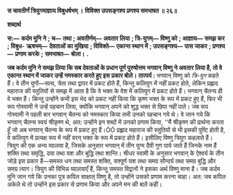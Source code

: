 **स चावतीर्णं त्रियुगमाज्ञाय विबुधर्षभम् ।** **विविक्त उपसङ्गश्य प्रणश्य समभाषत ॥ २६॥** 

**शब्दार्थ** 

**स:—** **कर्दम मुनि ने** **; च—** **तथा** **; अवतीर्णम्—** **अवतार लिया** **; त्रि-युगम्—** **विष्णु को** **; आज्ञाय—** **समझ कर** **; विबुध-** **ऋषभम्—** **देवताओं का मुखिया** **; विविक्ते—** **एकान्त स्थान में** **; उपसङ्गश्य—** **पास जाकर** **; प्रणश्य—** **प्रणाम करके** **;** **समभाषत—** **बोला।** **.** 

**जब कर्दम मुनि ने समझ लिया कि सब देवताओं के प्रधान पूर्ण पुरुषोत्तम भगवान्** **विष्णु ने अवतार लिया है, तो वे एकान्त स्थान में जाकर उन्हें नमस्कार करते हुए इस** **प्रकार बोले।** **तात्पर्य :** भगवान् विष्णु को *त्रि-युग* कहते हैं। वे तीन युगों—सत्य, त्रेता तथा द्वापर में प्रकट होते हैं, किन्तु कलियुग में नहीं प्रकट होते, लेकिन प्रह्लाद महाराज की स्तुतियों से समझ में आता है कि वे भक्त के वेश में कलियुग में प्रकट होते हैं। भगवान् चैतन्य ही वे भक्त हैं। किन्तु उन्होंने कभी इस भेद को प्रकट नहीं किया कि कृष्ण भक्त के रूप में प्रकट हुए हैं, फिर भी रूप गोस्वामी ने उन्हें पहचान लिया, क्योंकि भगवान् अपने को शुद्ध भक्त से छिपा नहीं पाते। जब रूप गोस्वामी ने पहली बार भगवान् चैतन्य को नमस्कार किया तभी उनको पहचान गये थे। वे जान गये कि भगवान् चैतन्य स्वयं श्रीकृष्ण थे, अत: उन्होंने इन शब्दों में उनको प्रणाम किया, ''मैं श्रीकृष्ण की प्रार्थना करता हूँ जो अब भगवान् चैतन्य के रूप में प्रकट हुए हैं।ÓÓ प्रह्लाद महाराज की स्तुतियों से भी इसकी पुष्टि होती है, वे कलियुग में प्रत्यक्ष रूप में नहीं वरन् भक्त के रूप में प्रकट होते हैं। इसीलिए विष्णु त्रियुग कहलाते हैं। त्रियुग की एक अन्य व्यालया है, जिसके अनुसार भगवान् में तीन युग्म दैवी गुण पाये जाते हैं जिनके नाम हैं शक्ति तथा समृद्धि, दया तथा यश और बुद्धि तथा शान्ति। श्रीधर स्वामी के अनुसार भगवान् के ऐश्वर्य के तीन जोड़े इस प्रकार हैं—समस्त धन तथा समस्त शक्ति, सश्पूर्ण यश तथा समग्र सौन्दर्य तथा समग्र बुद्धि और समग्र त्याग। त्रियुग की विभिन्न व्यालयाएँ हैं, किन्तु समस्त विद्वानों ने इसका अर्थ विष्णु माना है। जब कर्दम मुनि जान गये कि उनका पुत्र कपिल साक्षात् विष्णु है, तो उन्होंने उसको प्रणाम करना चाहा। अत: जब कपिल अकेले थे तो उन्होंने इस प्रकार से प्रणाम किया और अपने मन की बातें कहीं।  